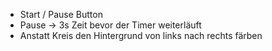 * Start / Pause Button
* Pause -> 3s Zeit bevor der Timer weiterläuft
* Anstatt Kreis den Hintergrund von links nach rechts färben